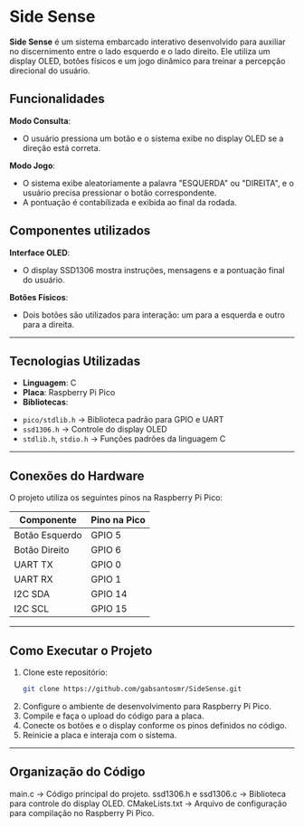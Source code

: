 # Side Sense

**Side Sense** é um sistema embarcado interativo desenvolvido para auxiliar no discernimento entre o lado esquerdo e o lado direito. Ele utiliza um display OLED, botões físicos e um jogo dinâmico para treinar a percepção direcional do usuário.

## Funcionalidades

**Modo Consulta**:  
- O usuário pressiona um botão e o sistema exibe no display OLED se a direção está correta.  

**Modo Jogo**:  
- O sistema exibe aleatoriamente a palavra "ESQUERDA" ou "DIREITA", e o usuário precisa pressionar o botão correspondente.  
- A pontuação é contabilizada e exibida ao final da rodada.

## Componentes utilizados

**Interface OLED**:  
- O display SSD1306 mostra instruções, mensagens e a pontuação final do usuário.  

**Botões Físicos**:  
- Dois botões são utilizados para interação: um para a esquerda e outro para a direita.  

---

## Tecnologias Utilizadas

* **Linguagem**: C  
* **Placa**: Raspberry Pi Pico  
* **Bibliotecas**:  
- `pico/stdlib.h` → Biblioteca padrão para GPIO e UART  
- `ssd1306.h` → Controle do display OLED  
- `stdlib.h`, `stdio.h` → Funções padrões da linguagem C  

---

## Conexões do Hardware

O projeto utiliza os seguintes pinos na Raspberry Pi Pico:

| Componente     | Pino na Pico |
|---------------|-------------|
| Botão Esquerdo | GPIO 5      |
| Botão Direito  | GPIO 6      |
| UART TX       | GPIO 0      |
| UART RX       | GPIO 1      |
| I2C SDA       | GPIO 14     |
| I2C SCL       | GPIO 15     |

---

## Como Executar o Projeto

1. Clone este repositório:
   ```bash
   git clone https://github.com/gabsantosmr/SideSense.git
2. Configure o ambiente de desenvolvimento para Raspberry Pi Pico.
3. Compile e faça o upload do código para a placa.
4. Conecte os botões e o display conforme os pinos definidos no código.
5. Reinicie a placa e interaja com o sistema.

---

## Organização do Código
main.c → Código principal do projeto.
ssd1306.h e ssd1306.c → Biblioteca para controle do display OLED.
CMakeLists.txt → Arquivo de configuração para compilação no Raspberry Pi Pico.
